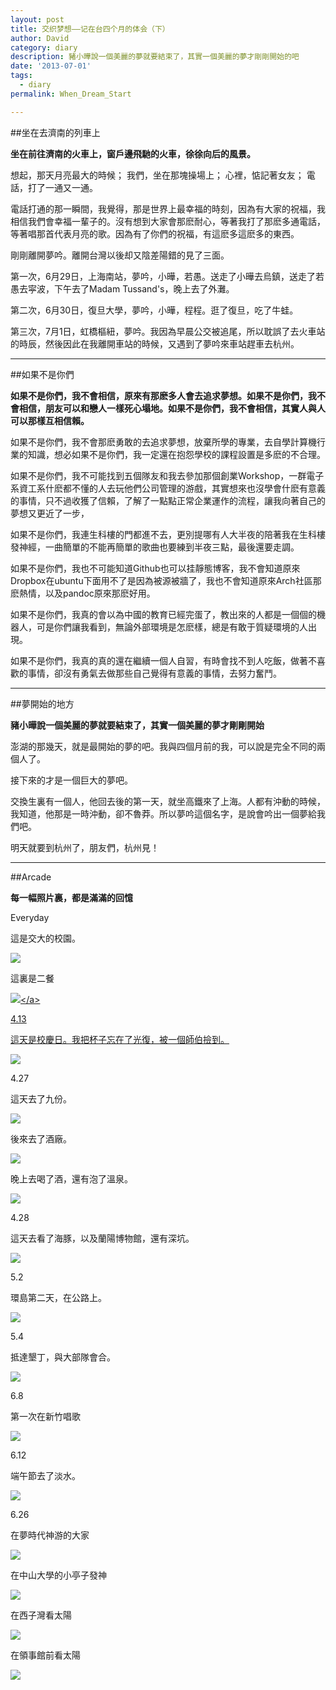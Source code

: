```yaml
---
layout: post
title: 交织梦想——记在台四个月的体会（下）
author: David
category: diary
description: 豬小曄說一個美麗的夢就要結束了，其實一個美麗的夢才剛剛開始的吧
date: '2013-07-01'
tags:
  - diary
permalink: When_Dream_Start

---
```


##坐在去濟南的列車上

**坐在前往濟南的火車上，窗戶邊飛馳的火車，徐徐向后的風景。**

想起，那天月亮最大的時候；
我們，坐在那塊操場上；
心裡，惦記著女友；
電話，打了一通又一通。

電話打通的那一瞬間，我覺得，那是世界上最幸福的時刻，因為有大家的祝福，我相信我們會幸福一輩子的。沒有想到大家會那麽耐心，等著我打了那麽多通電話，等著唱那首代表月亮的歌。因為有了你們的祝福，有這麽多這麽多的東西。

剛剛離開夢吟。離開台灣以後却又陰差陽錯的見了三面。

第一次，6月29日，上海南站，夢吟，小曄，若愚。送走了小曄去烏鎮，送走了若愚去寜波，下午去了Madam Tussand's，晚上去了外灘。

第二次，6月30日，復旦大學，夢吟，小曄，程程。逛了復旦，吃了牛蛙。

第三次，7月1日，虹橋樞紐，夢吟。我因為早晨公交被追尾，所以耽誤了去火車站的時辰，然後因此在我離開車站的時候，又遇到了夢吟來車站趕車去杭州。

---

##如果不是你們

**如果不是你們，我不會相信，原來有那麽多人會去追求夢想。如果不是你們，我不會相信，朋友可以和戀人一樣死心塌地。如果不是你們，我不會相信，其實人與人可以那樣互相信賴。**

如果不是你們，我不會那麽勇敢的去追求夢想，放棄所學的專業，去自學計算機行業的知識，想必如果不是你們，我一定還在抱怨學校的課程設置是多麽的不合理。

如果不是你們，我不可能找到五個隊友和我去參加那個創業Workshop，一群電子系資工系什麽都不懂的人去玩他們公司管理的游戲，其實想來也沒學會什麽有意義的事情，只不過收獲了信賴，了解了一點點正常企業運作的流程，讓我向著自己的夢想又更近了一步，

如果不是你們，我連生科樓的門都進不去，更別提哪有人大半夜的陪著我在生科樓發神經，一曲簡單的不能再簡單的歌曲也要練到半夜三點，最後還要走調。

如果不是你們，我也不可能知道Github也可以挂靜態博客，我不會知道原來Dropbox在ubuntu下面用不了是因為被源被牆了，我也不會知道原來Arch社區那麽熱情，以及pandoc原來那麽好用。

如果不是你們，我真的會以為中國的教育已經完蛋了，教出來的人都是一個個的機器人，可是你們讓我看到，無論外部環境是怎麽樣，總是有敢于質疑環境的人出現。

如果不是你們，我真的真的還在繼續一個人自習，有時會找不到人吃飯，做著不喜歡的事情，卻沒有勇氣去做那些自己覺得有意義的事情，去努力奮鬥。

---

##夢開始的地方

**豬小曄說一個美麗的夢就要結束了，其實一個美麗的夢才剛剛開始**

澎湖的那幾天，就是最開始的夢的吧。我與四個月前的我，可以說是完全不同的兩個人了。

接下來的才是一個巨大的夢吧。

交換生裏有一個人，他回去後的第一天，就坐高鐵來了上海。人都有沖動的時候，我知道，他那是一時沖動，卻不魯莽。所以夢吟這個名字，是說會吟出一個夢給我們吧。

明天就要到杭州了，朋友們，杭州見！

-----

##Arcade

**每一幅照片裏，都是滿滿的回憶**

Everyday

這是交大的校園。

<a href="http://imgur.com/tbRuoHx.jpg" title="交大校园" >![](http://i.imgur.com/tbRuoHx.jpg)</a>

這裏是二餐

<a href="http://imgur.com/zdndXf6.jpg" >![](http://i.imgur.com/zdndXf6.jpg")</a>

4.13

這天是校慶日。我把杯子忘在了光復，被一個師伯撿到。

<a href="http://imgur.com/ZO0ytYl.jpg">![](http://i.imgur.com/ZO0ytYl.jpg)</a>

4.27

這天去了九份。

<a href="http://imgur.com/MT5zoRF.jpg">![](http://i.imgur.com/MT5zoRF.jpg)</a>

後來去了酒廠。

<a href="http://imgur.com/H4euqEO.jpg">![](http://i.imgur.com/H4euqEO.jpg)</a>

晚上去喝了酒，還有泡了溫泉。

<a href="http://imgur.com/629Zp2S.jpg">![](http://i.imgur.com/629Zp2S.jpg)</a>

4.28

這天去看了海豚，以及蘭陽博物館，還有深坑。

<a href="http://imgur.com/4JbnJaD.jpg">![](http://i.imgur.com/4JbnJaD.jpg)</a>

5.2

環島第二天，在公路上。

<a href="http://imgur.com/RWH4Jht.jpg">![](http://i.imgur.com/RWH4Jht.jpg)</a>

5.4

抵達墾丁，與大部隊會合。

<a href="http://imgur.com/RBh15zE.jpg">![](http://i.imgur.com/RBh15zE.jpg)</a>

6.8

第一次在新竹唱歌

<a href="http://imgur.com/srfdXtO.jpg">![](http://i.imgur.com/srfdXtO.jpg)</a>

6.12

端午節去了淡水。

<a href="http://imgur.com/YnpLVPN.jpg">![](http://i.imgur.com/YnpLVPN.jpg)</a>

6.26

在夢時代神游的大家

<a href="http://imgur.com/ea6wCXE.jpg">![](http://i.imgur.com/ea6wCXE.jpg)</a>

在中山大學的小亭子發神

<a href="http://imgur.com/MNWESxs.jpg">![](http://i.imgur.com/MNWESxs.jpg)</a>

在西子灣看太陽

<a href="http://imgur.com/k16tjXK.jpg">![](http://i.imgur.com/k16tjXK.jpg)</a>

在領事館前看太陽

<a href="http://imgur.com/iFiuFTI.jpg">![](http://i.imgur.com/iFiuFTI.jpg)</a>

<script>

{
  $(document).ready(function(){
      $('article a').attr('data-lightbox','roadtrip');
      });
}

</script>

